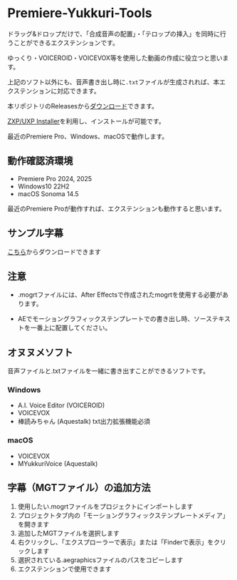 # Premiere-Yukkuri-Tools

ドラッグ&ドロップだけで、「合成音声の配置」・「テロップの挿入」を同時に行うことができるエクステンションです。

ゆっくり・VOICEROID・VOICEVOX等を使用した動画の作成に役立つと思います。

上記のソフト以外にも、音声書き出し時に`.txt`ファイルが生成されれば、本エクステンションに対応できます。

本リポジトリのReleasesから[ダウンロード](https://github.com/tamago572/premiere-yukkuri-tools/releases/latest)できます。

[ZXP/UXP Installer](https://aescripts.com/learn/zxp-installer/)を利用し、インストールが可能です。

最近のPremiere Pro、Windows、macOSで動作します。

<!-- また、AquesTalk Playerを使用することで、音声の作成・配置・挿入をPremiere Pro内で完結させることが出来ます。

但し、AquesTalkのライセンスに従ってご利用ください。 -->

## 動作確認済環境

- Premiere Pro 2024, 2025
- Windows10 22H2
- macOS Sonoma 14.5

最近のPremiere Proが動作すれば、エクステンションも動作すると思います。

## サンプル字幕

[こちら](./mgts)からダウンロードできます

## 注意

- .mogrtファイルには、After Effectsで作成されたmogrtを使用する必要があります。

- AEでモーショングラフィックステンプレートでの書き出し時、ソーステキストを一番上に配置してください。

## オヌヌメソフト

音声ファイルと.txtファイルを一緒に書き出すことができるソフトです。

### Windows

- A.I. Voice Editor (VOICEROID)
- VOICEVOX
- 棒読みちゃん (Aquestalk) txt出力拡張機能必須

### macOS

- VOICEVOX
- MYukkuriVoice (Aquestalk)

## 字幕（MGTファイル）の追加方法

1. 使用したい.mogrtファイルをプロジェクトにインポートします
2. プロジェクトタブ内の「モーショングラフィックステンプレートメディア」を開きます
3. 追加したMGTファイルを選択します
4. 右クリックし、「エクスプローラーで表示」または「Finderで表示」をクリックします
5. 選択されている.aegraphicsファイルのパスをコピーします
6. エクステンションで使用できます

